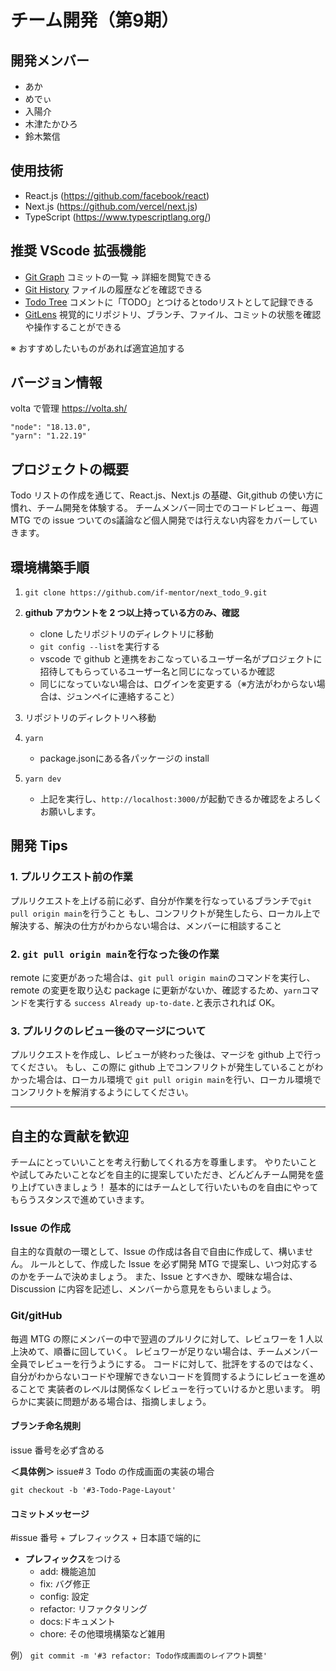 # チーム開発（第9期）
## 開発メンバー
  - あか
  - めでぃ
  - 入陽介
  - 木津たかひろ
  - 鈴木繁信
  
## 使用技術

- React.js (https://github.com/facebook/react)
- Next.js (https://github.com/vercel/next.js)
- TypeScript (https://www.typescriptlang.org/)

## 推奨 VScode 拡張機能

- [Git Graph](https://marketplace.visualstudio.com/items?itemName=mhutchie.git-graph&ssr=false#qna) コミットの一覧 → 詳細を閲覧できる
- [Git History](https://marketplace.visualstudio.com/items?itemName=donjayamanne.githistory) ファイルの履歴などを確認できる
- [Todo Tree](https://marketplace.visualstudio.com/items?itemName=Gruntfuggly.todo-tree) コメントに「TODO」とつけるとtodoリストとして記録できる
- [GitLens](https://marketplace.visualstudio.com/items?itemName=eamodio.gitlens) 視覚的にリポジトリ、ブランチ、ファイル、コミットの状態を確認や操作することができる

※ おすすめしたいものがあれば適宜追加する

## バージョン情報

volta で管理
https://volta.sh/

```
"node": "18.13.0",
"yarn": "1.22.19"
```

## プロジェクトの概要

Todo リストの作成を通じて、React.js、Next.js の基礎、Git,github の使い方に慣れ、チーム開発を体験する。
チームメンバー同士でのコードレビュー、毎週 MTG での issue ついてのs議論など個人開発では行えない内容をカバーしていきます。

## 環境構築手順

1. `git clone https://github.com/if-mentor/next_todo_9.git`

2. **github アカウントを 2 つ以上持っている方のみ、確認**
   - clone したリポジトリのディレクトリに移動
   - `git config --list`を実行する
   - vscode で github と連携をおこなっているユーザー名がプロジェクトに招待してもらっているユーザー名と同じになっているか確認
   - 同じになっていない場合は、ログインを変更する（※方法がわからない場合は、ジュンペイに連絡すること）

3. リポジトリのディレクトリへ移動

4. `yarn`
    - package.jsonにある各パッケージの install
    
5. `yarn dev `
   - 上記を実行し、`http://localhost:3000/`が起動できるか確認をよろしくお願いします。

## 開発 Tips

### 1. プルリクエスト前の作業

プルリクエストを上げる前に必ず、自分が作業を行なっているブランチで`git pull origin main`を行うこと
もし、コンフリクトが発生したら、ローカル上で解決する、解決の仕方がわからない場合は、メンバーに相談すること

### 2. `git pull origin main`を行なった後の作業

remote に変更があった場合は、`git pull origin main`のコマンドを実行し、remote の変更を取り込む
package に更新がないか、確認するため、`yarn`コマンドを実行する
`success Already up-to-date.`と表示されれば OK。

### 3. プルリクのレビュー後のマージについて

プルリクエストを作成し、レビューが終わった後は、マージを github 上で行ってください。
もし、この際に github 上でコンフリクトが発生していることがわかった場合は、ローカル環境で
`git pull origin main`を行い、ローカル環境でコンフリクトを解消するようにしてください。

---

## 自主的な貢献を歓迎

チームにとっていいことを考え行動してくれる方を尊重します。
やりたいことや試してみたいことなどを自主的に提案していただき、どんどんチーム開発を盛り上げていきましょう！
基本的にはチームとして行いたいものを自由にやってもらうスタンスで進めていきます。

### Issue の作成

自主的な貢献の一環として、Issue の作成は各自で自由に作成して、構いません。
ルールとして、作成した Issue を必ず開発 MTG で提案し、いつ対応するのかをチームで決めましょう。
また、Issue とすべきか、曖昧な場合は、Discussion に内容を記述し、メンバーから意見をもらいましょう。

### Git/gitHub

毎週 MTG の際にメンバーの中で翌週のプルリクに対して、レビュワーを 1 人以上決めて、順番に回していく。
レビュワーが足りない場合は、チームメンバー全員でレビューを行うようにする。
コードに対して、批評をするのではなく、自分がわからないコードや理解できないコードを質問するようにレビューを進めることで
実装者のレベルは関係なくレビューを行っていけるかと思います。
明らかに実装に問題がある場合は、指摘しましょう。

#### ブランチ命名規則

issue 番号を必ず含める

**＜具体例＞**
issue#３ Todo の作成画面の実装の場合

`git checkout -b '#3-Todo-Page-Layout'`

#### コミットメッセージ

#issue 番号 + プレフィックス + 日本語で端的に

- **プレフィックス**をつける
  - add: 機能追加
  - fix: バグ修正
  - config: 設定
  - refactor: リファクタリング
  - docs:ドキュメント
  - chore: その他環境構築など雑用

例）
`git commit -m '#3 refactor: Todo作成画面のレイアウト調整' `
